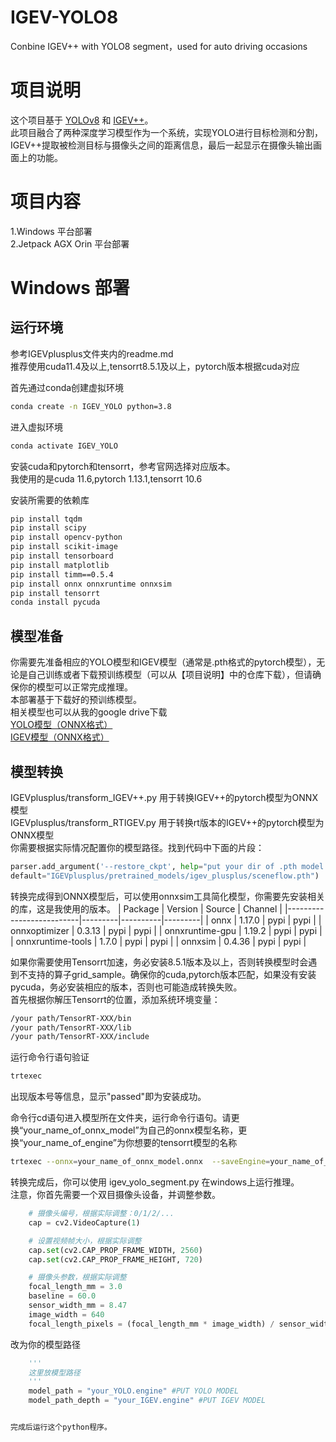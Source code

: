 # IGEV-YOLO8
Conbine IGEV++ with YOLO8 segment，used for auto driving occasions

# 项目说明
这个项目基于 [YOLOv8](https://github.com/ultralytics/ultralytics) 和 [IGEV++](https://github.com/gangweiX/IGEV-plusplus)。  
此项目融合了两种深度学习模型作为一个系统，实现YOLO进行目标检测和分割，IGEV++提取被检测目标与摄像头之间的距离信息，最后一起显示在摄像头输出画面上的功能。

# 项目内容
1.Windows 平台部署   
2.Jetpack AGX Orin 平台部署  

# Windows 部署
## 运行环境
参考IGEVplusplus文件夹内的readme.md  
推荐使用cuda11.4及以上,tensorrt8.5.1及以上，pytorch版本根据cuda对应  

首先通过conda创建虚拟环境  
```bash
conda create -n IGEV_YOLO python=3.8
```
进入虚拟环境  
```bash
conda activate IGEV_YOLO
```
安装cuda和pytorch和tensorrt，参考官网选择对应版本。  
我使用的是cuda 11.6,pytorch 1.13.1,tensorrt 10.6  

安装所需要的依赖库  
```bash
pip install tqdm
pip install scipy
pip install opencv-python
pip install scikit-image
pip install tensorboard
pip install matplotlib 
pip install timm==0.5.4
pip install onnx onnxruntime onnxsim
pip install tensorrt
conda install pycuda
```
## 模型准备
你需要先准备相应的YOLO模型和IGEV模型（通常是.pth格式的pytorch模型），无论是自己训练或者下载预训练模型（可以从【项目说明】中的仓库下载），但请确保你的模型可以正常完成推理。  
本部署基于下载好的预训练模型。  
相关模型也可以从我的google drive下载  
[YOLO模型（ONNX格式）](https://drive.google.com/drive/folders/1jTuoAWUdAMZGFGJIEzNLa7_GrNLIS4ds?usp=sharing)  
[IGEV模型（ONNX格式）](https://drive.google.com/drive/folders/18nu_z_qmnXnhEStgzXqOK7igYER9oS2O?usp=sharing)  

## 模型转换
IGEVplusplus/transform_IGEV++.py 用于转换IGEV++的pytorch模型为ONNX模型  
IGEVplusplus/transform_RTIGEV.py 用于转换rt版本的IGEV++的pytorch模型为ONNX模型  
你需要根据实际情况配置你的模型路径。找到代码中下面的片段：  
```python
parser.add_argument('--restore_ckpt', help="put your dir of .pth model here",
default="IGEVplusplus/pretrained_models/igev_plusplus/sceneflow.pth")
```
转换完成得到ONNX模型后，可以使用onnxsim工具简化模型，你需要先安装相关的库，这是我使用的版本。
| Package                  | Version | Source   | Channel |
|--------------------------|---------|----------|---------|
| onnx                     | 1.17.0  | pypi     | pypi    |
| onnxoptimizer             | 0.3.13  | pypi     | pypi    |
| onnxruntime-gpu           | 1.19.2  | pypi     | pypi    |
| onnxruntime-tools         | 1.7.0   | pypi     | pypi    |
| onnxsim                   | 0.4.36  | pypi     | pypi    |


如果你需要使用Tensorrt加速，务必安装8.5.1版本及以上，否则转换模型时会遇到不支持的算子grid_sample。确保你的cuda,pytorch版本匹配，如果没有安装pycuda，务必安装相应的版本，否则也可能造成转换失败。  
首先根据你解压Tensorrt的位置，添加系统环境变量：
```bash
/your path/TensorRT-XXX/bin
/your path/TensorRT-XXX/lib
/your path/TensorRT-XXX/include
```
运行命令行语句验证
```bash
trtexec
```
出现版本号等信息，显示"passed"即为安装成功。

命令行cd语句进入模型所在文件夹，运行命令行语句。请更换“your_name_of_onnx_model”为自己的onnx模型名称，更换“your_name_of_engine”为你想要的tensorrt模型的名称
```bash
trtexec --onnx=your_name_of_onnx_model.onnx  --saveEngine=your_name_of_engine.engine --fp16
```

转换完成后，你可以使用 igev_yolo_segment.py 在windows上运行推理。  
注意，你首先需要一个双目摄像头设备，并调整参数。  
```python
    # 摄像头编号，根据实际调整：0/1/2/...
    cap = cv2.VideoCapture(1)

    # 设置视频帧大小，根据实际调整
    cap.set(cv2.CAP_PROP_FRAME_WIDTH, 2560)
    cap.set(cv2.CAP_PROP_FRAME_HEIGHT, 720)

    # 摄像头参数，根据实际调整
    focal_length_mm = 3.0
    baseline = 60.0
    sensor_width_mm = 8.47
    image_width = 640
    focal_length_pixels = (focal_length_mm * image_width) / sensor_width_mm
```
改为你的模型路径
```python
    '''
    这里放模型路径
    '''
    model_path = "your_YOLO.engine" #PUT YOLO MODEL
    model_path_depth = "your_IGEV.engine" #PUT IGEV MODEL
```
```python

完成后运行这个python程序。

